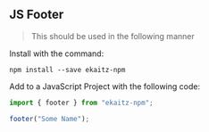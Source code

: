 ## JS Footer

> This should be used in the following manner

Install with the command:

```
npm install --save ekaitz-npm
```

Add to a JavaScript Project with the following code:

```javascript
import { footer } from "ekaitz-npm";

footer("Some Name");
```
